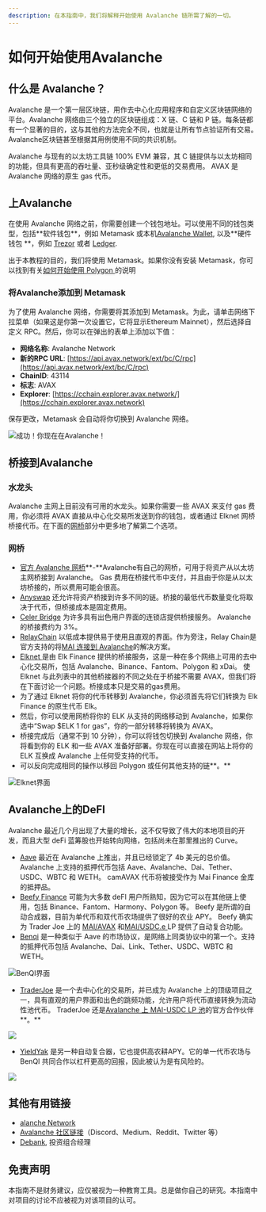 ```yaml
---
description: 在本指南中，我们将解释开始使用 Avalanche 链所需了解的一切。
---
```


# 如何开始使用Avalanche

## **什么是 Avalanche？**

Avalanche 是一个第一层区块链，用作去中心化应用程序和自定义区块链网络的平台。Avalanche 网络由三个独立的区块链组成：X 链、C 链和 P 链。每条链都有一个显著的目的，这与其他的方法完全不同，也就是让所有节点验证所有交易。Avalanche区块链甚至根据其用例使用不同的共识机制。

Avalanche 与现有的以太坊工具链 100% EVM 兼容，其 C 链提供与以太坊相同的功能，但具有更高的吞吐量、亚秒级确定性和更低的交易费用。 AVAX 是 Avalanche 网络的原生 gas 代币。

## 上Avalanche

在使用 Avalanche 网络之前，你需要创建一个钱包地址。可以使用不同的钱包类型，包括\*\*软件钱包\*\*，例如 Metamask 或本机[Avalanche Wallet](https://wallet.avax.network), 以及\*\*硬件钱包 \*\*，例如 [Trezor](https://trezor.io/coins/) 或者 [Ledger](https://support.ledger.com/hc/en-us/articles/360020765779-Avalanche-AVAX-?docs=true). &#x20;

出于本教程的目的，我们将使用 Metamask。如果你没有安装 Metamask，你可以找到有关[如何开始使用 Polygon ](https://guide.qidao.community/tutorials/polygon/how-to-get-started-on-polygon#downloading-metamask)的说明

### **将Avalanche添加到 Metamask**

为了使用 Avalanche 网络，你需要将其添加到 Metamask。为此，请单击网络下拉菜单（如果这是你第一次设置它，它将显示Ethereum Mainnet），然后选择自定义 RPC。然后，你可以在弹出的表单上添加以下值：

* **网络名称**: Avalanche Network
* **新的RPC URL**: [https://api.avax.network/ext/bc/C/rpc](https://api.avax.network/ext/bc/C/rpc)
* **ChainID**: 43114
* **标志**: AVAX
* **Explorer**: [https://cchain.explorer.avax.network/](https://cchain.explorer.avax.network)

保存更改，Metamask 会自动将你切换到 Avalanche 网络。

![成功！你现在在Avalanche！](../../.gitbook/assets/avax\_MM.png)

## 桥接到Avalanche

### 水龙头

Avalanche 主网上目前没有可用的水龙头。如果你需要一些 AVAX 来支付 gas 费用，你必须将 AVAX 直接从中心化交易所发送到你的钱包，或者通过 Elknet 网桥桥接代币。在下面的[网桥](https://guide.qidao.community/tutorials/avalanche/how-to-get-started-on-avalanche#bridges)部分中更多地了解第二个选项。

### 网桥

* [官方 Avalanche 网桥](https://bridge.avax.network)**-**Avalanche有自己的网桥，​​可用于将资产从以太坊主网桥接到 Avalanche。 Gas 费用在桥接代币中支付，并且由于你是从以太坊桥接的，所以费用可能会很高。
* [Anyswap](https://anyswap.exchange/#/bridge)  还允许将资产桥接到许多不同的链。桥接的最低代币数量变化将取决于代币，但桥接成本是固定费用。
* [Celer Bridge](https://cbridge.celer.network/#/transfer) 为许多具有出色用户界面的连锁店提供桥接服务。 Avalanche 的桥接费约为 3%。
* [RelayChain](https://app.relaychain.com/#/cross-chain-bridge-transfer) 以低成本提供易于使用且直观的界面。作为旁注，Relay Chain是官方支持的将[MAI 连接到 Avalanche](https://guide.qidao.community/mai-university/mai-metaverse#avalanche)的解决方案。
* [Elknet ](https://app.elk.finance/#/elknet)是由 Elk Finance 提供的桥接服务，这是一种在多个网络上可用的去中心化交易所，包括 Avalanche、Binance、Fantom、Polygon 和 xDai。 使Elknet 与此列表中的其他桥接器的不同之处在于桥接不需要 AVAX，但我们将在下面讨论一个问题。桥接成本只是交易的gas费用。
* 为了通过 Elknet 将你的代币转移到 Avalanche，你必须首先将它们转换为 Elk Finance 的原生代币 Elk。
* 然后，你可以使用网桥将你的 ELK 从支持的网络移动到 Avalanche，如果你选中“Swap $ELK 1 for gas”，你的一部分转移将转换为 AVAX。
* 桥接完成后（通常不到 10 分钟），你可以将钱包切换到 Avalanche 网络，你将看到你的 ELK 和一些 AVAX 准备好部署。你现在可以直接在网站上将你的 ELK 互换成 Avalanche 上任何受支持的代币。
* 可以反向完成相同的操作以移回 Polygon 或任何其他支持的链**。**

![Elknet界面](../../.gitbook/assets/AVAX\_elkswap.png)

## Avalanche上的DeFI

Avalanche 最近几个月出现了大量的增长，这不仅导致了伟大的本地项目的开发，而且大型 deFi 蓝筹股也开始转向网络，包括尚未在那里推出的 Curve。

* [Aave](https://app.aave.com/dashboard) 最近在 Avalanche 上推出，并且已经锁定了 4b 美元的总价值。 Avalanche 上支持的抵押代币包括 Aave、Avalanche、Dai、Tether、USDC、WBTC 和 WETH。 camAVAX 代币将被接受作为 Mai Finance 金库的抵押品。
* [Beefy Finance](https://app.beefy.finance/#/avax) 可能为大多数 deFI 用户所熟知，因为它可以在其他链上使用，包括 Binance、Fantom、Harmony、Polygon 等。 Beefy 是所谓的自动合成器，目前为单代币和双代币农场提供了很好的农业 APY。 Beefy 确实为 Trader Joe 上的 [MAI/AVAX](https://app.beefy.finance/#/avax/vault/joe-mai-wavax) 和[MAI/USDC.e ](https://app.beefy.finance/#/avax/vault/joe-mai-usdc.e)LP 提供了自动复合功能。
* [Benqi](https://app.benqi.fi/markets) 是一种类似于 Aave 的市场协议，是网络上同类协议中的第一个。支持的抵押代币包括 Avalanche、Dai、Link、Tether、USDC、WBTC 和 WETH。

![BenQI界面](../../.gitbook/assets/AVAX\_benqi.png)

* [TraderJoe](https://www.traderjoexyz.com/#/home) 是一个去中心化的交易所，并已成为 Avalanche 上的顶级项目之一，具有直观的用户界面和出色的跳频功能，允许用户将代币直接转换为流动性池代币。 TraderJoe 还是[Avalanche 上 MAI-USDC LP 池](https://guide.qidao.community/mai-university/mai-metaverse#using-mai-on-avax)的官方合作伙伴**。**

![](../../.gitbook/assets/AVAX\_joe.png)

* [YieldYak](https://yieldyak.com/farms) 是另一种自动复合器，它也提供高农耕APY。它的单一代币农场与BenQI 共同合作以杠杆更高的回报，因此被认为是有风险的。

![](../../.gitbook/assets/avax\_yak.png)

## 其他有用链接

* [alanche Network](htts://avax)
* [Avalanche 社区链接](https://www.avax.network/community)（Discord、Medium、Reddit、Twitter 等）
* [Debank](https://debank.com), 投资组合经理

## 免责声明

本指南不是财务建议，应仅被视为一种教育工具。总是做你自己的研究。本指南中对项目的讨论不应被视为对该项目的认可。
